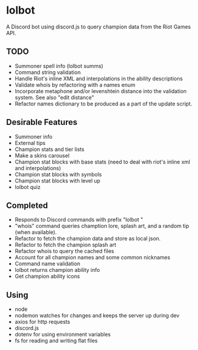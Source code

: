 # lolbot
A Discord bot using discord.js to query champion data from the Riot Games API.

## TODO
- Summoner spell info (lolbot summs)
- Command string validation
- Handle Riot's inline XML and interpolations in the ability descriptions
- Validate whois by refactoring with a names enum
- Incorporate metaphone and/or levenshtein distance into the validation system.  See also "edit distance"
- Refactor names dictionary to be produced as a part of the update script.

## Desirable Features
- Summoner info
- External tips
- Champion stats and tier lists
- Make a skins carousel
- Champion stat blocks with base stats (need to deal with riot's inline xml and interpolations)
- Champion stat blocks with symbols
- Champion stat blocks with level up
- lolbot quiz

## Completed
- Responds to Discord commands with prefix "lolbot "
- "whois" command queries chamption lore, splash art, and a random tip (when available).
- Refactor to fetch the champion data and store as local json.
- Refactor to fetch the champion splash art
- Refactor whois to query the cached files
- Account for all champion names and some common nicknames
- Command name validation
- lolbot returns champion ability info
- Get champion ability icons

## Using
- node
- nodemon watches for changes and keeps the server up during dev
- axios for http requests
- discord.js
- dotenv for using environment variables
- fs for reading and writing flat files
